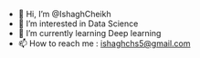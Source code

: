 - 👋 Hi, I’m @IshaghCheikh
- 👀 I’m interested in Data Science
- 🌱 I’m currently learning Deep learning
- 📫 How to reach me : ishaghchs5@gmail.com


<!---
IshaghCheikh/IshaghCheikh is a ✨ special ✨ repository because its `README.md` (this file) appears on your GitHub profile.
You can click the Preview link to take a look at your changes.
--->
